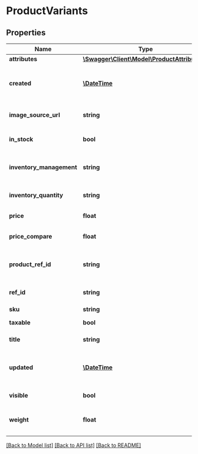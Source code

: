 # ProductVariants

## Properties
Name | Type | Description | Notes
------------ | ------------- | ------------- | -------------
**attributes** | [**\Swagger\Client\Model\ProductAttributes[]**](ProductAttributes.md) |  | [optional] 
**created** | [**\DateTime**](\DateTime.md) | The date that the product variant was created | [optional] 
**image_source_url** | **string** | The URL to the variants image | [optional] 
**in_stock** | **bool** | If the variant is currently in stock | [optional] 
**inventory_management** | **string** | If inventory management is used for the variant | [optional] 
**inventory_quantity** | **string** | Inventory quantity for the variant | [optional] 
**price** | **float** | The price of the variant | [optional] 
**price_compare** | **float** | The price compare for sale items | [optional] 
**product_ref_id** | **string** | The Products&#39;s external reference Id | [optional] 
**ref_id** | **string** | he variant&#39;s external reference Id | [optional] 
**sku** | **string** | Variant&#39;s sku | [optional] 
**taxable** | **bool** | If the variant is taxable | [optional] 
**title** | **string** | The title of tha variant | [optional] 
**updated** | [**\DateTime**](\DateTime.md) | The date that the product variant was updated | [optional] 
**visible** | **bool** | If the variant is visible | [optional] 
**weight** | **float** | The weight of the product Variant | [optional] 

[[Back to Model list]](../README.md#documentation-for-models) [[Back to API list]](../README.md#documentation-for-api-endpoints) [[Back to README]](../README.md)


